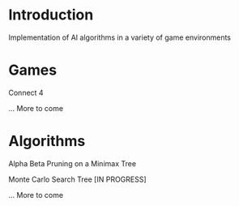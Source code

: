 # Introduction
Implementation of AI algorithms in a variety of game environments

# Games

Connect 4



... More to come



# Algorithms

Alpha Beta Pruning on a Minimax Tree



Monte Carlo Search Tree [IN PROGRESS]



... More to come

